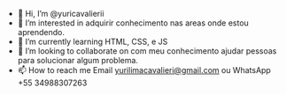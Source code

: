 - 👋 Hi, I’m @yuricavalierii
- 👀 I’m interested  in adquirir conhecimento nas areas onde estou aprendendo.
- 🌱 I’m currently learning HTML, CSS, e JS
- 💞️ I’m looking to collaborate on  com meu conhecimento ajudar pessoas para solucionar algum problema.
- 📫 How to reach me  Email yurilimacavalieri@gmail.com ou WhatsApp +55 34988307263


<!---
yuricavalierii/yuricavalierii is a ✨ special ✨ repository because its `README.md` (this file) appears on your GitHub profile.
You can click the Preview link to take a look at your changes.
--->
